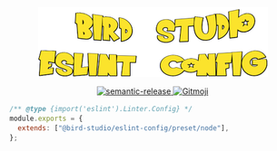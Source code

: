 <p align="center">
  <a href="https://github.com/bird-studio/eslint-config">
    <img src="https://github.com/bird-studio/eslint-config/blob/main/media/logo.png"/>
  </a>
</p>

<p align="center">
  <a href="https://semantic-release.gitbook.io/semantic-release/">
    <img alt="semantic-release" src="https://img.shields.io/badge/%20%20%F0%9F%93%A6%F0%9F%9A%80-semantic--release-e10079.svg">
  </a>
  <a href="https://gitmoji.dev">
    <img src="https://img.shields.io/badge/gitmoji-%20😜%20😍-FFDD67.svg?style=flat-square" alt="Gitmoji">
  </a>
</p>

```js
/** @type {import('eslint').Linter.Config} */
module.exports = {
  extends: ["@bird-studio/eslint-config/preset/node"],
};
```
